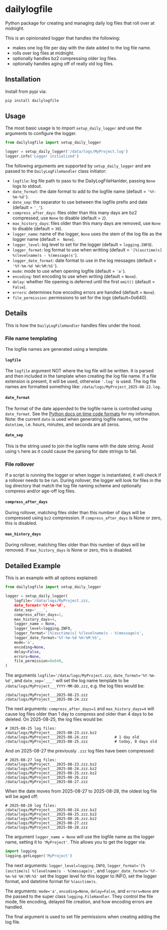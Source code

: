 # dailylogfile
Python package for creating and managing daily log files that roll over at midnight.

This is an opinionated logger that handles the following:
* makes one log file per day with the date added to the log file name.
* rolls over log files at midnight.
* optionally handles bz2 compressing older log files.
* optionally handles aging off of really old log files.

## Installation
Install from pypi via:
```sh
pip install dailylogfile
```

## Usage
The most basic usage is to import `setup_daily_logger` and use the arguments to configure the logger.
```python
from dailylogfile import setup_daily_logger

logger = setup_daily_logger('/data/logs/MyProject.log')
logger.info('Logger initialized')
```

The following arguments are supported by `setup_daily_logger` and are passed to the `DailyLogFileHandler` class initiator:
* `logfile`: log file path to pass to the DailyLogFileHanlder, passing `None` logs to stdout.
* `date_format`: the date format to add to the logfile name (default = `'%Y-%m-%d'`).
* `date_sep`: the separator to use between the logfile prefix and date (default = `'_'`).
* `compress_after_days`: files older than this many days are bz2 compressed, use `None` to disable (default = `2`).
* `max_history_days`: files older than this many days are removed, use `None` to disable (default = `30`).
* `logger_name`: name of the logger, `None` uses the stem of the log file as the logger name (default = ` None`).
* `logger_level`: log level to set for the logger (default = `logging.INFO`).
* `logger_format`: log format to use when writting (default = `'[%(asctime)s] %(levelname)s - %(message)s'`).
* `logger_date_format`: date format to use in the log messages (default = `'%Y-%m-%d %H:%M:%S'`).
* `mode`: mode to use when opening logfile (default = `'a'`).
* `encoding`: text encoding to use when writing (default = `None`).
* `delay`: whether file opening is deferred until the first `emit()` (default = `False`).
* `errors`: determines how encoding errors are handled (default = `None`).
* `file_permission`: permissions to set for the logs (default=0o640).

## Details
This is how the `DailyLogFileHandler` handles files under the hood.

### File name templating
The logfile names are generated using a template.
#### `logfile`
The `logfile` argument NOT where the log file will be written.  It is parsed and then included in the tamplate when creating the log file name. 
If a file extension is present, it will be used, otherwise `'.log'` is used.  The log file names are formatted something like: `/data/logs/MyProject_2025-08-22.log`. 

#### `date_format`
The format of the date appended to the logfile name is controlled using `date_format`.  See the [Python docs on time code formats](https://docs.python.org/3.13/library/datetime.html#strftime-and-strptime-format-codes) for my information.  Note: the current `date` is used when generating logfile names, not the `datetime`, i.e. hours, minutes, and seconds are all zeros.

#### `date_sep`
This is the string used to join the logfile name with the date string. Avoid using `%` here as it could cause the parsing for date strings to fail.

### File rollover
If a script is running the logger or when logger is instantiated, it will check if a rollover needs to be run.  During rollover, the logger will look for files in the log directory that match
the log file naming scheme and optionally compress and/or age-off log files.

#### `compress_after_days`
During rollover, matching files older than this number of days will be compressed using `bz2` compression.  If `compress_after_days` is None or zero, this is disabled.

#### `max_history_days`
During rollover, matching files older than this number of days will be removed. If `max_history_days` is None or zero, this is disabled.

## Detailed Example
This is an example with all options explained:

```python
from dailylogfile import setup_daily_logger

logger = setup_daily_logger(
    logfile='/data/logs/MyProject.zzz,
    date_format='%Y-%m-%d',
    date_sep='___',
    compress_after_days=1,
    max_history_days=4,
    logger_name = None,
    logger_level=logging.INFO,
    logger_format='[%(asctime)s] %(levelname)s - %(message)s',
    logger_date_format='%Y-%m-%d %H:%M:%S',
    mode='a',
    encoding=None,
    delay=False,
    errors=None,
    file_permission=0o640,
)
```

The arguments `logfile='/data/logs/MyProject.zzz`, `date_format='%Y-%m-%d'`, and `date_sep='___'` will set the log name template to be `/data/logs/MyProject___YYYY-MM-DD.zzz`, e.g. the log files would be: 
```
/data/logs/MyProject___2025-08-23.zzz
/data/logs/MyProject___2025-08-24.zzz
```

The next arguments: `compress_after_days=1` and `max_history_days=4` will cause log files older than 1 day to compress and older than 4 days to be deleted. On 2025-08-25, the log files would be:
```
# 2025-08-25 log files:
/data/logs/MyProject___2025-08-23.zzz.bz2
/data/logs/MyProject___2025-08-24.zzz            # 1 day old
/data/logs/MyProject___2025-08-25.zzz            # today, 0 days old
```

And on 2025-08-27 the previously `.zzz` log files have been compressed:
```
# 2025-08-27 log files:
/data/logs/MyProject___2025-08-23.zzz.bz2
/data/logs/MyProject___2025-08-24.zzz.bz2
/data/logs/MyProject___2025-08-25.zzz.bz2
/data/logs/MyProject___2025-08-26.zzz
/data/logs/MyProject___2025-08-27.zzz
```

When the date moves from 2025-08-27 to 2025-08-28, the oldest log file will be aged off:
```
# 2025-08-28 log files:
/data/logs/MyProject___2025-08-24.zzz.bz2
/data/logs/MyProject___2025-08-25.zzz.bz2
/data/logs/MyProject___2025-08-26.zzz.bz2
/data/logs/MyProject___2025-08-27.zzz
/data/logs/MyProject___2025-08-28.zzz
```

The argument `logger_name = None` will use the logfile name as the logger name, setting it to `'MyProject'`.  This allows you to get the logger via:
```python
import logging
logging.getLogger('MyProject')
```

The next arguments: `logger_level=logging.INFO`, `logger_format='[%(asctime)s] %(levelname)s - %(message)s'`, and `logger_date_format='%Y-%m-%d %H:%M:%S'` set the logger level for this logger to INFO, set the logger format, and datetime format for `%(asctime)s`.

The arguments: `mode='a'`, `encoding=None`, `delay=False`, and `errors=None` are the passed to the super class `logging.FileHandler`.  They control the file mode, file encoding, delayed file creation, and how encoding errors are handled.

The final argument is used to set file permissions when creating adding the log file.